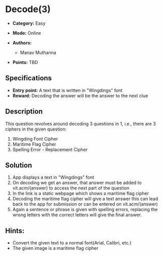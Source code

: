 # Decode(3)

* **Category:** Easy
* **Mode:** Online
* **Authors:**
  * Manav Muthanna

* **Points:** TBD

## Specifications

* **Entry point:** A text that is written in "Wingdings" font
* **Reward:** Decoding the answer will be the answer to the next clue

## Description

This question revolves around decoding 3 questions in 1, i.e., there are 3 ciphers in the given question:
1. Wingding Font Cipher
2. Maritime Flag Cipher
3. Spelling Error - Replacement Cipher

## Solution

1. App displays a text in "Wingdings" font
2. On decoding we get an answer, that answer must be added to vit.acm/(answer) to access the next part of the question
3. In the link is a static webpage which shows a maritime flag cipher
4. Decoding the maritime flag cipher will give a text answer this can lead back to the app for submission or can be entered on vit.acm/(answer)
5. Again a sentence or phrase is given with spelling errors, replacing the wrong letters with the correct letters will give the final answer.

## Hints:

 - Convert the given text to a normal font(Arial, Calibri, etc.)
 - The given image is a maritime flag cipher